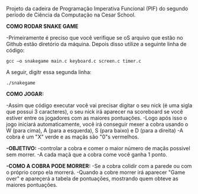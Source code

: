 Projeto da cadeira de Programação Imperativa Funcional (PIF) do segundo período de Ciência da Computação na Cesar School.

**COMO RODAR SNAKE GAME**

-Primeiramente é preciso que você verifique se oS arquivo que estão no Github estão diretório da máquina. Depois disso utilize a seguinte linha de código:
```
gcc –o snakegame main.c keyboard.c screen.c timer.c
```

A seguir, digitr essa segunda linha:

```
./snakegame
```

**COMO JOGAR:**

-Assim que código executar você vai precisar digitar o seu nick (é uma sigla que possui 3 caracteres), o seu nick irá aparecer na scoreboard se você estiver entre os jogadores com as maiores pontuações.
-Logo após isso o jogo iniciará automaticamente, você irá conseguir mexer a cobra usando o W (para cima), A (para a esquerda), S (para baixo) e D (para a direita)
-A cobra é um "X" verde e as maçãs são "0"s vermelhos.

**-OBJETIVO:**
-controlar a cobra e comer o maior número de maçãs possivel sem morrer.
-A cada maçã que a cobra come você ganha 1 ponto.

**-COMO A COBRA PODE MORRER:**
-Se a cobra colidir com a parede ou com o próprio corpo ela morrerá.
-Quando a cobre morrer irá aparecer "Game over" e apareçerá a tabela de pontuações, mostrando quem obteve as maiores pontuações.
